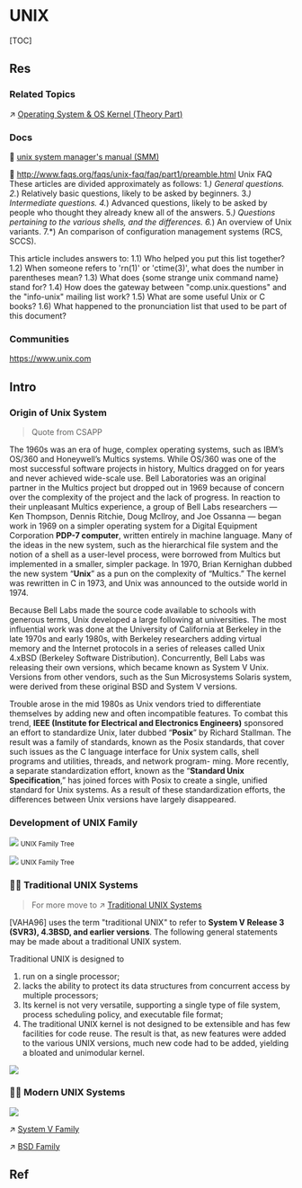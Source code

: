 # UNIX

[TOC]



## Res
### Related Topics
↗ [Operating System & OS Kernel (Theory Part)](../../../../🧬%20Computer%20System/Operating%20System%20&%20OS%20Kernel%20(Theory%20Part)/Operating%20System%20&%20OS%20Kernel%20(Theory%20Part).md)


### Docs
📂 [unix system manager's manual (SMM)](https://www.netbsd.org/docs/bsd/lite2/smm.html)

📄 http://www.faqs.org/faqs/unix-faq/faq/part1/preamble.html
Unix FAQ
These articles are divided approximately as follows:
1.*) General questions.
2.*) Relatively basic questions, likely to be asked by beginners.
3.*) Intermediate questions.
4.*) Advanced questions, likely to be asked by people who thought
   they already knew all of the answers.
5.*) Questions pertaining to the various shells, and the differences.
6.*) An overview of Unix variants.
7.*) An comparison of configuration management systems (RCS, SCCS).

This article includes answers to:
1.1)  Who helped you put this list together?
1.2)  When someone refers to 'rn(1)' or 'ctime(3)', what does
	  the number in parentheses mean?
1.3)  What does {some strange unix command name} stand for?
1.4)  How does the gateway between "comp.unix.questions" and the
	  "info-unix" mailing list work?
1.5)  What are some useful Unix or C books?
1.6)  What happened to the pronunciation list that used to be
	  part of this document?


### Communities
https://www.unix.com



## Intro
### Origin of Unix System
> Quote from CSAPP

The 1960s was an era of huge, complex operating systems, such as IBM’s OS/360 and Honeywell’s Multics systems. While OS/360 was one of the most successful software projects in history, Multics dragged on for years and never achieved wide-scale use. Bell Laboratories was an original partner in the Multics project but dropped out in 1969 because of concern over the complexity of the project and the lack of progress. In reaction to their unpleasant Multics experience, a group of Bell Labs researchers — Ken Thompson, Dennis Ritchie, Doug McIlroy, and Joe Ossanna — began work in 1969 on a simpler operating system for a Digital Equipment Corporation **PDP-7 computer**, written entirely in machine language. Many of the ideas in the new system, such as the hierarchical file system and the notion of a shell as a user-level process, were borrowed from Multics but implemented in a smaller, simpler package. In 1970, Brian Kernighan dubbed the new system “**Unix**” as a pun on the complexity of “Multics.” The kernel was rewritten in C in 1973, and Unix was announced to the outside world in 1974.

Because Bell Labs made the source code available to schools with generous terms, Unix developed a large following at universities. The most influential work was done at the University of California at Berkeley in the late 1970s and early 1980s, with Berkeley researchers adding virtual memory and the Internet protocols in a series of releases called Unix 4.xBSD (Berkeley Software Distribution). Concurrently, Bell Labs was releasing their own versions, which became known as System V Unix. Versions from other vendors, such as the Sun Microsystems Solaris system, were derived from these original BSD and System V versions.

Trouble arose in the mid 1980s as Unix vendors tried to differentiate themselves by adding new and often incompatible features. To combat this trend, **IEEE (Institute for Electrical and Electronics Engineers)** sponsored an effort to standardize Unix, later dubbed “**Posix**” by Richard Stallman. The result was a family of standards, known as the Posix standards, that cover such issues as the C language interface for Unix system calls, shell programs and utilities, threads, and network program- ming. More recently, a separate standardization effort, known as the “**Standard Unix Specification**,” has joined forces with Posix to create a single, unified standard for Unix systems. As a result of these standardization efforts, the differences between Unix versions have largely disappeared.


### Development of UNIX Family

![](../../../../../../Assets/Pics/Pasted%20image%2020230302220507.png)
<small>UNIX Family Tree</small>


![](../../../../../../Assets/Pics/Pasted%20image%2020230302220447.png)
<small>UNIX Family Tree</small>


### 👴🏿 Traditional UNIX Systems
> For more move to ↗ [Traditional UNIX Systems](📌%20UNIX%20Kernel/Traditional%20UNIX%20Systems.md)

[VAHA96] uses the term "traditional UNIX" to refer to **System V Release 3 (SVR3), 4.3BSD, and earlier versions**. The following general statements may be made about a traditional UNIX system. 

Traditional UNIX is designed to 
1. run on a single processor;
2. lacks the ability to protect its data structures from concurrent access by multiple processors;
3. Its kernel is not very versatile, supporting a single type of file system, process scheduling policy, and executable file format;
4. The traditional UNIX kernel is not designed to be extensible and has few facilities for code reuse. The result is that, as new features were added to the various UNIX versions, much new code had to be added, yielding a bloated and unimodular kernel.


![](../../../../../../Assets/Pics/Screenshot%202023-03-02%20at%209.26.30%20PM.png)


### 🧒🏻 Modern UNIX Systems
![](../../../../../../Assets/Pics/Screenshot%202023-03-02%20at%209.28.48%20PM.png)

↗ [System V Family](System%20V%20Family/System%20V%20Family.md)

↗ [BSD Family](BSD%20Family/BSD%20Family.md)



## Ref

